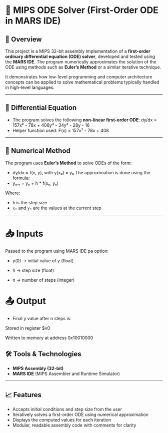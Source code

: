 
# 🧮 MIPS ODE Solver (First-Order ODE in MARS IDE)

## 📘 Overview
This project is a MIPS 32-bit assembly implementation of a **first-order ordinary differential equation (ODE) solver**, developed and tested using the **MARS IDE**. The program numerically approximates the solution of the ODE using methods such as **Euler’s Method** or a similar iterative technique.

It demonstrates how low-level programming and computer architecture concepts can be applied to solve mathematical problems typically handled in high-level languages.

---

## 🧮 Differential Equation

- The program solves the following **non-linear first-order ODE**:
dy/dx = 157x² - 78x + 408y³ - 34y² - 28y - 16
- Helper function used:
F(x) = 157x² - 78x + 408

---

## 📌 Numerical Method
The program uses **Euler’s Method** to solve ODEs of the form:
- dy/dx = f(x, y), with y(x₀) = y₀
The approximation is done using the formula:
- yₙ₊₁ = yₙ + h * f(xₙ, yₙ)

Where:
- `h` is the step size
- `xₙ` and `yₙ` are the values at the current step

---

# 📥 Inputs
Passed to the program using MARS IDE pa option:

- y(0) → initial value of y (float)

- h → step size (float)

- n → number of steps (integer)

# 📤 Output
- Final y value after n steps is:

 Stored in register $v0

 Written to memory at address 0x10010000

## 🛠 Tools & Technologies
- **MIPS Assembly (32-bit)**
- **MARS IDE** (MIPS Assembler and Runtime Simulator)

---

## 📈 Features
- Accepts initial conditions and step size from the user
- Iteratively solves a first-order ODE using numerical approximation
- Displays the computed values for each iteration
- Modular, readable assembly code with comments for clarity


